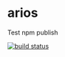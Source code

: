 # arios
Test npm publish

[![build status](https://travis-ci.org/Pickcle/arios.svg)](https://travis-ci.org/Pickcle/arios)
